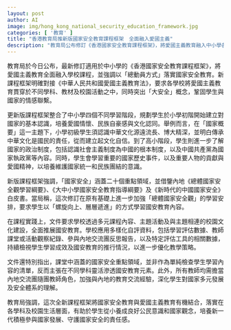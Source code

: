 ```yaml
---
layout: post
author: AI
image: img/hong_kong_national_security_education_framework.jpg
categories: [ '教育' ]
title: "香港教育局推新版國家安全教育課程框架　全面融入愛國主義"
description: "教育局公布修訂《香港國家安全教育課程框架》，將愛國主義教育融入中小學各學科與校園活動。新框架對接《愛國主義教育法》，涵蓋二十個國家安全重點領域，強調螺旋向上學習，並要求教師參與內地交流，深化學生國家認同及公民意識。"
---
```

教育局於今日公布，最新修訂適用於中小學的《香港國家安全教育課程框架》，將愛國主義教育全面融入學校課程，並強調以「總動員方式」落實國家安全教育。新課程框架明確對接《中華人民共和國愛國主義教育法》，要求各學校將愛國主義教育貫穿於不同學科、教材及校園活動之中，同時突出「大安全」概念，鞏固學生與國家的情感聯繫。

更新版課程框架整合了中小學四個不同學習階段，規劃學生於小學初階開始建立對國家的基本認識，培養愛國情懷、民族自豪感與文化認同。舉例而言，在「國家概要」這一主題下，小學初級學生須認識中華文化源遠流長、博大精深，並明白傳承中華文化是國民的責任，從而建立起文化自信。到了高小階段，學生則進一步了解國家的政治制度，包括認識社會主義制度為中國的根本制度，以及中國共產黨為國家執政黨等內容。同時，學生會學習重要的國家歷史事件，以及重要人物的貢獻與愛國精神，以培養維護國家統一和民族團結的意識。

新版課程框架強調，「國家安全」涵蓋二十個重點領域，並借鑒內地《總體國家安全觀學習綱要》、《大中小學國家安全教育指導綱要》及《新時代的中國國家安全》白皮書。當局稱，這次修訂在原有基礎上進一步加強「總體國家安全觀」的學習安排，要求學生以「螺旋向上、層層遞進」的方式學習國安教育內容。

在課程實踐上，文件要求學校透過多元課程內容、主題活動及與主題相連的校園文化建設，全面推展國安教育。學校應用多樣化自評資料，包括學習評估數據、教師課堂或活動觀察紀錄、參與內地交流團反思報告，以及特定評估工具的相關數據，持續檢視學生學習成效及國安教育的推行情況，以進一步優化教學策略。

文件還特別指出，課堂中涵蓋的國家安全重點領域，並非作為單純檢查學生學習內容的清單，反而主張在不同學科靈活滲透國安教育元素。此外，所有教師均需擔當內地交流團隨團教師角色，加強與內地的教育交流經驗，深化學生對國家多元發展及安全體系的理解。

教育局強調，這次全新課程框架將國家安全教育與愛國主義教育有機結合，落實在各學科及校園生活層面，有助於學生從小養成良好公民意識和國家觀念，培養新一代積極參與國家發展、守護國家安全的責任感。